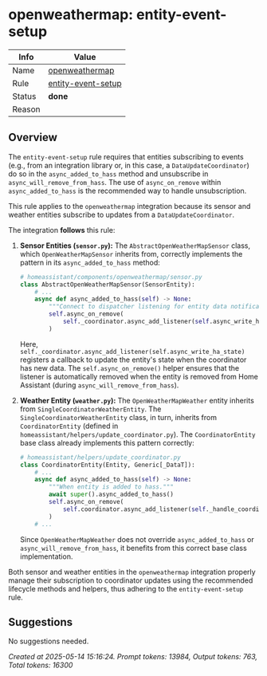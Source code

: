 # openweathermap: entity-event-setup

| Info   | Value                                                                    |
|--------|--------------------------------------------------------------------------|
| Name   | [openweathermap](https://www.home-assistant.io/integrations/openweathermap/) |
| Rule   | [entity-event-setup](https://developers.home-assistant.io/docs/core/integration-quality-scale/rules/entity-event-setup)                                                     |
| Status | **done**                                                                 |
| Reason |                                                                          |

## Overview

The `entity-event-setup` rule requires that entities subscribing to events (e.g., from an integration library or, in this case, a `DataUpdateCoordinator`) do so in the `async_added_to_hass` method and unsubscribe in `async_will_remove_from_hass`. The use of `async_on_remove` within `async_added_to_hass` is the recommended way to handle unsubscription.

This rule applies to the `openweathermap` integration because its sensor and weather entities subscribe to updates from a `DataUpdateCoordinator`.

The integration **follows** this rule:

1.  **Sensor Entities (`sensor.py`):**
    The `AbstractOpenWeatherMapSensor` class, which `OpenWeatherMapSensor` inherits from, correctly implements the pattern in its `async_added_to_hass` method:
    ```python
    # homeassistant/components/openweathermap/sensor.py
    class AbstractOpenWeatherMapSensor(SensorEntity):
        # ...
        async def async_added_to_hass(self) -> None:
            """Connect to dispatcher listening for entity data notifications."""
            self.async_on_remove(
                self._coordinator.async_add_listener(self.async_write_ha_state)
            )
    ```
    Here, `self._coordinator.async_add_listener(self.async_write_ha_state)` registers a callback to update the entity's state when the coordinator has new data. The `self.async_on_remove()` helper ensures that the listener is automatically removed when the entity is removed from Home Assistant (during `async_will_remove_from_hass`).

2.  **Weather Entity (`weather.py`):**
    The `OpenWeatherMapWeather` entity inherits from `SingleCoordinatorWeatherEntity`. The `SingleCoordinatorWeatherEntity` class, in turn, inherits from `CoordinatorEntity` (defined in `homeassistant/helpers/update_coordinator.py`). The `CoordinatorEntity` base class already implements this pattern correctly:
    ```python
    # homeassistant/helpers/update_coordinator.py
    class CoordinatorEntity(Entity, Generic[_DataT]):
        # ...
        async def async_added_to_hass(self) -> None:
            """When entity is added to hass."""
            await super().async_added_to_hass()
            self.async_on_remove(
                self.coordinator.async_add_listener(self._handle_coordinator_update)
            )
        # ...
    ```
    Since `OpenWeatherMapWeather` does not override `async_added_to_hass` or `async_will_remove_from_hass`, it benefits from this correct base class implementation.

Both sensor and weather entities in the `openweathermap` integration properly manage their subscription to coordinator updates using the recommended lifecycle methods and helpers, thus adhering to the `entity-event-setup` rule.

## Suggestions

No suggestions needed.

_Created at 2025-05-14 15:16:24. Prompt tokens: 13984, Output tokens: 763, Total tokens: 16300_

